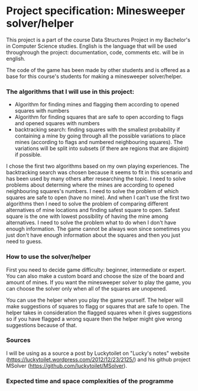 # Project specification: Minesweeper solver/helper

This project is a part of the course Data Structures Project in my Bachelor's in Computer Science studies. English is the language that will be used throughrough the project: documentation, code, comments etc. will be in english.

The code of the game has been made by other students and is offered as a base for this course's students for making a minesweeper solver/helper.

### The algorithms that I will use in this project:
- Algorithm for finding mines and flagging them according to opened squares with numbers
- Algorithm for finding squares that are safe to open according to flags and opened squares with numbers
- backtracking search: finding squares with the smallest probability if containing a mine by going through all the possible variations to place mines (according to flags and numbered neighbouring squares). The variations will be split into subsets (if there are regions that are disjoint) if possible.
 
 I chose the first two algorithms based on my own playing experiences. The backtracking search was chosen because it seems to fit in this scenario and has been used by many others after researching the topic. I need to solve problems about determing where the mines are according to opened neighbouring squares's numbers. I need to solve the problem of which squares are safe to open (have no mine). And when I can't use the first two algorithms then I need to solve the problem of comparing different alternatives of mine locations and finding safest square to open. Safest square is the one with lowest possibility of having the mine among alternatives. I need to solve the problem what to do when I don't have enough information. The game cannot be always won since sometimes you just don't have enough information about the squares and then you just need to guess.
 
### How to use the solver/helper

First you need to decide game difficulty: beginner, intermediate or expert. You can also make a custom board and choose the size of the board and amount of mines. If you want the minesweeper solver to play the game, you can choose the solver only when all of the squares are unopened. 

You can use the helper when you play the game yourself. The helper will make suggestions of squares to flagg or squares that are safe to open. The helper takes in consideration the flagged squares when it gives suggestions so if you have flagged a wrong square then the helper might give wrong suggestions because of that.

### Sources

I will be using as a source a post by Luckytoilet on "Lucky's notes" website (https://luckytoilet.wordpress.com/2012/12/23/2125/) and his github project MSolver (https://github.com/luckytoilet/MSolver).

### Expected time and space complexities of the programme


